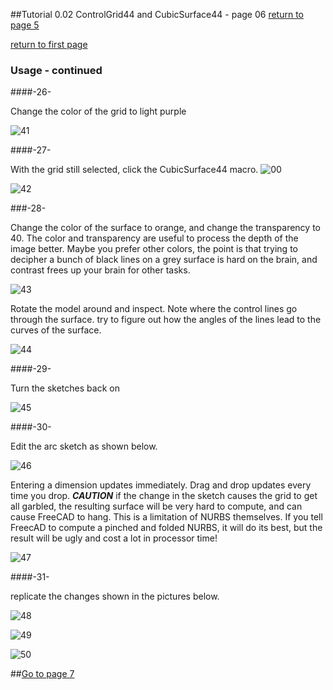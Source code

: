 ##Tutorial 0.02 ControlGrid44 and CubicSurface44 - page 06
[return to page 5](https://github.com/edwardvmills/NURBSlib_EVM/blob/gh-pages/Tutorial%200.02%20ControlGrid44%20and%20CubicSurface44%20-%20page%2005.md)

[return to first page](https://github.com/edwardvmills/NURBSlib_EVM/blob/gh-pages/Tutorial%200.02%20ControlGrid44%20and%20CubicSurface44%20-%20page%2001.md)
### Usage - continued

####-26-

Change the color of the grid to light purple

![41](https://github.com/edwardvmills/NURBSlib_EVM/blob/master/Tutorial%20Models/ControlGridd44%20and%20CubicSurface44/ControlGrid44%20and%20CubicSurface44%2041.png?raw=true)

####-27-

With the grid still selected, click the CubicSurface44 macro.
![00](https://github.com/edwardvmills/NURBSlib_EVM/blob/master/icons/CubicSurface44.png?raw=true)

![42](https://github.com/edwardvmills/NURBSlib_EVM/blob/master/Tutorial%20Models/ControlGridd44%20and%20CubicSurface44/ControlGrid44%20and%20CubicSurface44%2042.png?raw=true)

###-28-

Change the color of the surface to orange, and change the transparency to 40. The color and transparency are useful to process the depth of the image better. Maybe you prefer other colors, the point is that trying to decipher a bunch of black lines on a grey surface is hard on the brain, and contrast frees up your brain for other tasks.

![43](https://github.com/edwardvmills/NURBSlib_EVM/blob/master/Tutorial%20Models/ControlGridd44%20and%20CubicSurface44/ControlGrid44%20and%20CubicSurface44%2043.png?raw=true)

Rotate the model around and inspect. Note where the control lines go through the surface. try to figure out how the angles of the lines lead to the curves of the surface.

![44](https://github.com/edwardvmills/NURBSlib_EVM/blob/master/Tutorial%20Models/ControlGridd44%20and%20CubicSurface44/ControlGrid44%20and%20CubicSurface44%2044.png?raw=true)


####-29-

Turn the sketches back on

![45](https://github.com/edwardvmills/NURBSlib_EVM/blob/master/Tutorial%20Models/ControlGridd44%20and%20CubicSurface44/ControlGrid44%20and%20CubicSurface44%2045.png?raw=true)

####-30-

Edit the arc sketch as shown below.

![46](https://github.com/edwardvmills/NURBSlib_EVM/blob/master/Tutorial%20Models/ControlGridd44%20and%20CubicSurface44/ControlGrid44%20and%20CubicSurface44%2046.png?raw=true)

Entering a dimension updates immediately. Drag and drop updates every time you drop. **_CAUTION_** if the change in the sketch causes the grid to get all garbled, the resulting surface will be very hard to compute, and can cause FreeCAD to hang. This is a limitation of NURBS themselves. If you tell FreecAD to compute a pinched and folded NURBS, it will do its best, but the result will be ugly and cost a lot in processor time!

![47](https://github.com/edwardvmills/NURBSlib_EVM/blob/master/Tutorial%20Models/ControlGridd44%20and%20CubicSurface44/ControlGrid44%20and%20CubicSurface44%2047.png?raw=true)

####-31- 

replicate the changes shown in the pictures below.

![48](https://github.com/edwardvmills/NURBSlib_EVM/blob/master/Tutorial%20Models/ControlGridd44%20and%20CubicSurface44/ControlGrid44%20and%20CubicSurface44%2048.png?raw=true)

![49](https://github.com/edwardvmills/NURBSlib_EVM/blob/master/Tutorial%20Models/ControlGridd44%20and%20CubicSurface44/ControlGrid44%20and%20CubicSurface44%2049.png?raw=true)

![50](https://github.com/edwardvmills/NURBSlib_EVM/blob/master/Tutorial%20Models/ControlGridd44%20and%20CubicSurface44/ControlGrid44%20and%20CubicSurface44%2050.png?raw=true)

##[Go to page 7](https://github.com/edwardvmills/NURBSlib_EVM/blob/gh-pages/Tutorial%200.02%20ControlGrid44%20and%20CubicSurface44%20-%20page%2007.md)

